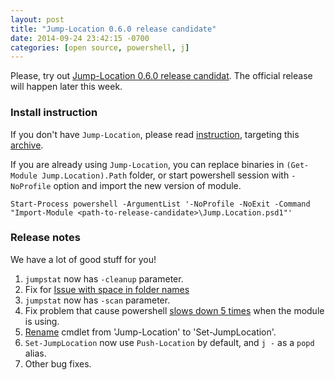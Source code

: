 ```yaml
---
layout: post
title: "Jump-Location 0.6.0 release candidate"
date: 2014-09-24 23:42:15 -0700
categories: [open source, powershell, j]
---
```


Please, try out [Jump-Location 0.6.0 release candidat](/bin/Jump-Location-0.6.0-RC-3.zip).
The official release will happen later this week.

<!-- more -->

### Install instruction
If you don't have `Jump-Location`, please read [instruction](https://github.com/tkellogg/Jump-Location#installation), targeting this [archive](/bin/Jump-Location-0.6.0-RC-3.zip).

If you are already using `Jump-Location`, you can replace binaries in `(Get-Module Jump.Location).Path` folder, or start powershell session with `-NoProfile` option and import the new version of module.

`Start-Process powershell -ArgumentList '-NoProfile -NoExit -Command "Import-Module <path-to-release-candidate>\Jump.Location.psd1"'`

### Release notes
We have a lot of good stuff for you!

 1. `jumpstat` now has `-cleanup` parameter.
 1. Fix for [Issue with space in folder names](https://github.com/tkellogg/Jump-Location/issues/18)
 1. `jumpstat` now has `-scan` parameter.
 1. Fix problem that cause powershell [slows down 5 times](https://github.com/tkellogg/Jump-Location/issues/17) when the module is using.
 1. [Rename](https://github.com/tkellogg/Jump-Location/issues/16) cmdlet from 'Jump-Location' to 'Set-JumpLocation'.
 1. `Set-JumpLocation` now use `Push-Location` by default, and `j -` as a `popd` alias.
 1. Other bug fixes.
